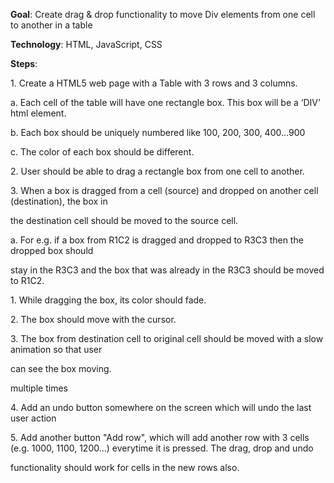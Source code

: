 ﻿<a name="br1"></a> 
**Goal**: Create drag & drop functionality to move Div elements from one cell to another in a table

**Technology**: HTML, JavaScript, CSS

**Steps**:

1\. Create a HTML5 web page with a Table with 3 rows and 3 columns.

a. Each cell of the table will have one rectangle box. This box will be a ‘DIV’ html element.

b. Each box should be uniquely numbered like 100, 200, 300, 400…900

c. The color of each box should be different.

2\. User should be able to drag a rectangle box from one cell to another.

3\. When a box is dragged from a cell (source) and dropped on another cell (destination), the box in

the destination cell should be moved to the source cell.

a. For e.g. if a box from R1C2 is dragged and dropped to R3C3 then the dropped box should

stay in the R3C3 and the box that was already in the R3C3 should be moved to R1C2.

1\. While dragging the box, its color should fade.

2\. The box should move with the cursor.

3\. The box from destination cell to original cell should be moved with a slow animation so that user

can see the box moving.

multiple times

4\. Add an undo button somewhere on the screen which will undo the last user action

5\. Add another button "Add row", which will add another row with 3 cells (e.g. 1000, 1100, 1200...) everytime it is pressed. The drag, drop and undo

functionality should work for cells in the new rows also.

